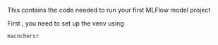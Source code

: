 This contains the code needed to run your first MLFlow model project


First , you need to set up the venv using 

`macnchersr`
